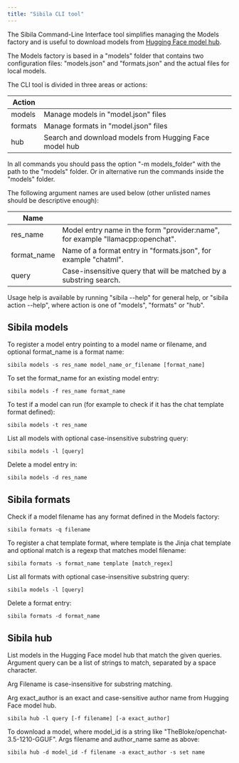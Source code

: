 ```yaml
---
title: "Sibila CLI tool"
---
```



The Sibila Command-Line Interface tool simplifies managing the Models factory and is useful to download models from [Hugging Face model hub](https://www.huggingface.co).

The Models factory is based in a "models" folder that contains two configuration files: "models.json" and "formats.json" and the actual files for local models.

The CLI tool is divided in three areas or actions:

| Action | |
|--------|------------|
| models | Manage models in "model.json" files |
| formats | Manage formats in "model.json" files |
| hub | Search and download models from Hugging Face model hub |


In all commands you should pass the option "-m models_folder" with the path to the "models" folder. Or in alternative run the commands inside the "models" folder.

The following argument names are used below (other unlisted names should be descriptive enough):

| Name     | |
|----------|--|
| res_name | Model entry name in the form "provider:name", for example "llamacpp:openchat". |
| format_name | Name of a format entry in "formats.json", for example "chatml". |
| query | Case-insensitive query that will be matched by a substring search. |


Usage help is available by running "sibila --help" for general help, or "sibila action --help", where action is one of "models", "formats" or "hub".



## Sibila models

To register a model entry pointing to a model name or filename, and optional format_name is a format name:

```
sibila models -s res_name model_name_or_filename [format_name]
```


To set the format_name for an existing model entry:

```
sibila models -f res_name format_name
```

To test if a model can run (for example to check if it has the chat template format defined):

```
sibila models -t res_name
```


List all models with optional case-insensitive substring query:

```
sibila models -l [query]
```


Delete a model entry in:

```
sibila models -d res_name
```




## Sibila formats

Check if a model filename has any format defined in the Models factory:

```
sibila formats -q filename
```

To register a chat template format, where template is the Jinja chat template and optional match is a regexp that matches model filename:

```
sibila formats -s format_name template [match_regex]
```


List all formats with optional case-insensitive substring query:

```
sibila models -l [query]
```


Delete a format entry:

```
sibila formats -d format_name
```





## Sibila hub


List models in the Hugging Face model hub that match the given queries. Argument query can be a list of strings to match, separated by a space character.

Arg Filename is case-insensitive for substring matching.

Arg exact_author is an exact and case-sensitive author name from Hugging Face model hub.

```
sibila hub -l query [-f filename] [-a exact_author]
```

To download a model, where model_id is a string like "TheBloke/openchat-3.5-1210-GGUF". Args filename and author_name same as above:

```
sibila hub -d model_id -f filename -a exact_author -s set name
```







